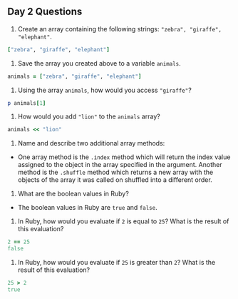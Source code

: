 ## Day 2 Questions

1. Create an array containing the following strings: `"zebra", "giraffe", "elephant"`.
```ruby
["zebra", "giraffe", "elephant"]
```

1. Save the array you created above to a variable `animals`.
```ruby
animals = ["zebra", "giraffe", "elephant"]
```

1. Using the array `animals`, how would you access `"giraffe"`?
```ruby
p animals[1]
```

1. How would you add `"lion"` to the `animals` array?
```ruby
animals << "lion"
```

1. Name and describe two additional array methods:
  - One array method is the `.index` method which will return the index value assigned to the object in the array specified in the argument. Another method is the `.shuffle` method which returns a new array with the objects of the array it was called on shuffled into a different order.

1. What are the boolean values in Ruby?
  - The boolean values in Ruby are `true` and `false`.

1. In Ruby, how would you evaluate if `2` is equal to `25`? What is the result of this evaluation?
```ruby
2 == 25
false
```

1. In Ruby, how would you evaluate if `25` is greater than `2`? What is the result of this evaluation?
```ruby
25 > 2
true
```
